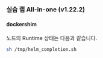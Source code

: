 ### 실습 랩 All-in-one (v1.22.2)

#### dockershim
노드의 Runtime 상태는 다음과 같습니다.   
```bash
sh /tmp/helm_completion.sh
```

